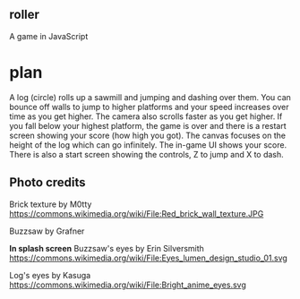 ## roller
A game in JavaScript

# plan
A log (circle) rolls up a sawmill and jumping and dashing over them. You can bounce off walls to jump to higher platforms and your speed increases over time as you get higher. The camera also scrolls faster as you get higher. If you fall below your highest platform, the game is over and there is a restart screen showing your score (how high you got). The canvas focuses on the height of the log which can go infinitely. The in-game UI shows your score. There is also a start screen showing the controls, Z to jump and X to dash.

## Photo credits
Brick texture by M0tty
https://commons.wikimedia.org/wiki/File:Red_brick_wall_texture.JPG

Buzzsaw by Grafner

**In splash screen**
Buzzsaw's eyes by Erin Silversmith
https://commons.wikimedia.org/wiki/File:Eyes_lumen_design_studio_01.svg

Log's eyes by Kasuga
https://commons.wikimedia.org/wiki/File:Bright_anime_eyes.svg